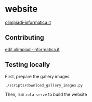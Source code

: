 # website
[olimpiadi-informatica.it](https://olimpiadi-informatica.it)

## Contributing
[edit.olimpiadi-informatica.it](https://edit.olimpiadi-informatica.it)

## Testing locally

First, prepare the gallery images
```
./scripts/download_gallery_images.py
```

Then, run `zola serve` to build the website
